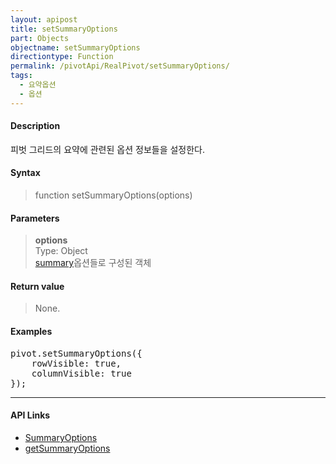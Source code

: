 ```yaml
---
layout: apipost
title: setSummaryOptions
part: Objects
objectname: setSummaryOptions
directiontype: Function
permalink: /pivotApi/RealPivot/setSummaryOptions/
tags:
  - 요약옵션
  - 옵션
---
```



#### Description

 피벗 그리드의 요약에 관련된 옵션 정보들을 설정한다.    

#### Syntax

> function setSummaryOptions(options)

#### Parameters

> **options**   
> Type: Object   
> [summary](/pivotApi/types/SummaryOptions/)옵션들로 구성된 객체     

#### Return value

> None.

#### Examples 

<pre class="prettyprint">
pivot.setSummaryOptions({
    rowVisible: true,
    columnVisible: true
});
</pre>

---

#### API Links

* [SummaryOptions](/pivotApi/types/SummaryOptions/)   
* [getSummaryOptions](/pivotApi/RealPivot/getSummaryOptions/)   
